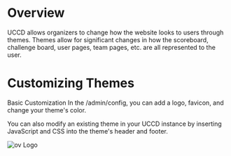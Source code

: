 # Overview
UCCD allows organizers to change how the website looks to users through themes. Themes allow for significant changes in how the scoreboard, challenge board, user pages, team pages, etc. are all represented to the user.

# Customizing Themes
Basic Customization
In the /admin/config, you can add a logo, favicon, and change your theme's color.

You can also modify an existing theme in your UCCD instance by inserting JavaScript and CSS into the theme's header and footer.

![ov Logo](https://docs.ctfd.io/assets/images/theme-configuration-dce15af7d1c40fbbb12716aa240119ab.png)




